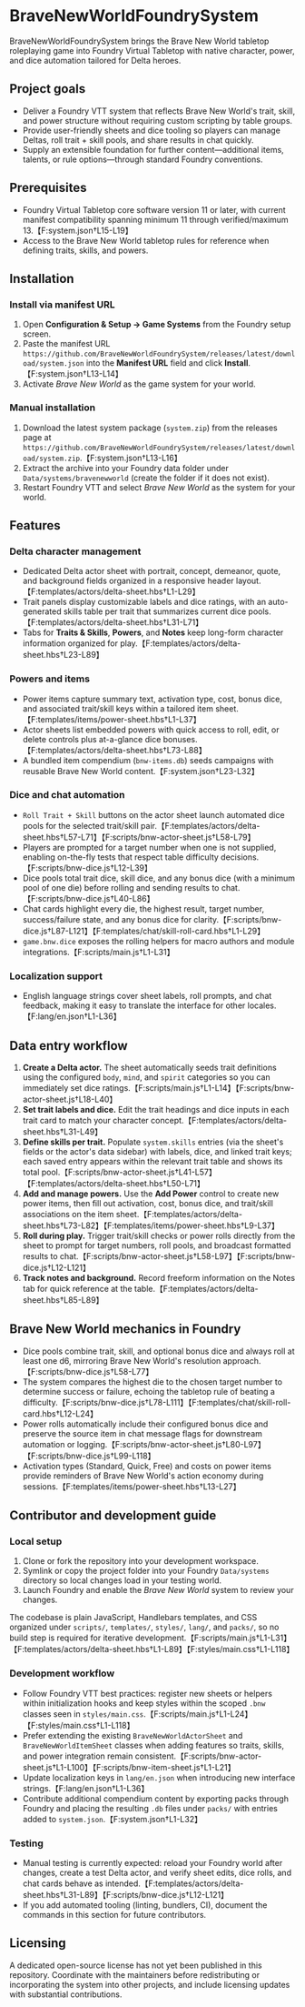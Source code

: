 # BraveNewWorldFoundrySystem

BraveNewWorldFoundrySystem brings the Brave New World tabletop roleplaying game into Foundry Virtual Tabletop with native character, power, and dice automation tailored for Delta heroes.

## Project goals

- Deliver a Foundry VTT system that reflects Brave New World's trait, skill, and power structure without requiring custom scripting by table groups.
- Provide user-friendly sheets and dice tooling so players can manage Deltas, roll trait + skill pools, and share results in chat quickly.
- Supply an extensible foundation for further content—additional items, talents, or rule options—through standard Foundry conventions.

## Prerequisites

- Foundry Virtual Tabletop core software version 11 or later, with current manifest compatibility spanning minimum 11 through verified/maximum 13.【F:system.json†L15-L19】
- Access to the Brave New World tabletop rules for reference when defining traits, skills, and powers.

## Installation

### Install via manifest URL

1. Open **Configuration & Setup → Game Systems** from the Foundry setup screen.
2. Paste the manifest URL `https://github.com/BraveNewWorldFoundrySystem/releases/latest/download/system.json` into the **Manifest URL** field and click **Install**.【F:system.json†L13-L14】
3. Activate *Brave New World* as the game system for your world.

### Manual installation

1. Download the latest system package (`system.zip`) from the releases page at `https://github.com/BraveNewWorldFoundrySystem/releases/latest/download/system.zip`.【F:system.json†L13-L16】
2. Extract the archive into your Foundry data folder under `Data/systems/bravenewworld` (create the folder if it does not exist).
3. Restart Foundry VTT and select *Brave New World* as the system for your world.

## Features

### Delta character management

- Dedicated Delta actor sheet with portrait, concept, demeanor, quote, and background fields organized in a responsive header layout.【F:templates/actors/delta-sheet.hbs†L1-L29】
- Trait panels display customizable labels and dice ratings, with an auto-generated skills table per trait that summarizes current dice pools.【F:templates/actors/delta-sheet.hbs†L31-L71】
- Tabs for **Traits & Skills**, **Powers**, and **Notes** keep long-form character information organized for play.【F:templates/actors/delta-sheet.hbs†L23-L89】

### Powers and items

- Power items capture summary text, activation type, cost, bonus dice, and associated trait/skill keys within a tailored item sheet.【F:templates/items/power-sheet.hbs†L1-L37】
- Actor sheets list embedded powers with quick access to roll, edit, or delete controls plus at-a-glance dice bonuses.【F:templates/actors/delta-sheet.hbs†L73-L88】
- A bundled item compendium (`bnw-items.db`) seeds campaigns with reusable Brave New World content.【F:system.json†L23-L32】

### Dice and chat automation

- `Roll Trait + Skill` buttons on the actor sheet launch automated dice pools for the selected trait/skill pair.【F:templates/actors/delta-sheet.hbs†L57-L71】【F:scripts/bnw-actor-sheet.js†L58-L79】
- Players are prompted for a target number when one is not supplied, enabling on-the-fly tests that respect table difficulty decisions.【F:scripts/bnw-dice.js†L12-L39】
- Dice pools total trait dice, skill dice, and any bonus dice (with a minimum pool of one die) before rolling and sending results to chat.【F:scripts/bnw-dice.js†L40-L86】
- Chat cards highlight every die, the highest result, target number, success/failure state, and any bonus dice for clarity.【F:scripts/bnw-dice.js†L87-L121】【F:templates/chat/skill-roll-card.hbs†L1-L29】
- `game.bnw.dice` exposes the rolling helpers for macro authors and module integrations.【F:scripts/main.js†L1-L31】

### Localization support

- English language strings cover sheet labels, roll prompts, and chat feedback, making it easy to translate the interface for other locales.【F:lang/en.json†L1-L36】

## Data entry workflow

1. **Create a Delta actor.** The sheet automatically seeds trait definitions using the configured `body`, `mind`, and `spirit` categories so you can immediately set dice ratings.【F:scripts/main.js†L1-L14】【F:scripts/bnw-actor-sheet.js†L18-L40】
2. **Set trait labels and dice.** Edit the trait headings and dice inputs in each trait card to match your character concept.【F:templates/actors/delta-sheet.hbs†L31-L49】
3. **Define skills per trait.** Populate `system.skills` entries (via the sheet's fields or the actor's data sidebar) with labels, dice, and linked trait keys; each saved entry appears within the relevant trait table and shows its total pool.【F:scripts/bnw-actor-sheet.js†L41-L57】【F:templates/actors/delta-sheet.hbs†L50-L71】
4. **Add and manage powers.** Use the **Add Power** control to create new power items, then fill out activation, cost, bonus dice, and trait/skill associations on the item sheet.【F:templates/actors/delta-sheet.hbs†L73-L82】【F:templates/items/power-sheet.hbs†L9-L37】
5. **Roll during play.** Trigger trait/skill checks or power rolls directly from the sheet to prompt for target numbers, roll pools, and broadcast formatted results to chat.【F:scripts/bnw-actor-sheet.js†L58-L97】【F:scripts/bnw-dice.js†L12-L121】
6. **Track notes and background.** Record freeform information on the Notes tab for quick reference at the table.【F:templates/actors/delta-sheet.hbs†L85-L89】

## Brave New World mechanics in Foundry

- Dice pools combine trait, skill, and optional bonus dice and always roll at least one d6, mirroring Brave New World's resolution approach.【F:scripts/bnw-dice.js†L58-L77】
- The system compares the highest die to the chosen target number to determine success or failure, echoing the tabletop rule of beating a difficulty.【F:scripts/bnw-dice.js†L78-L111】【F:templates/chat/skill-roll-card.hbs†L12-L24】
- Power rolls automatically include their configured bonus dice and preserve the source item in chat message flags for downstream automation or logging.【F:scripts/bnw-actor-sheet.js†L80-L97】【F:scripts/bnw-dice.js†L99-L118】
- Activation types (Standard, Quick, Free) and costs on power items provide reminders of Brave New World's action economy during sessions.【F:templates/items/power-sheet.hbs†L13-L27】

## Contributor and development guide

### Local setup

1. Clone or fork the repository into your development workspace.
2. Symlink or copy the project folder into your Foundry `Data/systems` directory so local changes load in your testing world.
3. Launch Foundry and enable the *Brave New World* system to review your changes.

The codebase is plain JavaScript, Handlebars templates, and CSS organized under `scripts/`, `templates/`, `styles/`, `lang/`, and `packs/`, so no build step is required for iterative development.【F:scripts/main.js†L1-L31】【F:templates/actors/delta-sheet.hbs†L1-L89】【F:styles/main.css†L1-L118】

### Development workflow

- Follow Foundry VTT best practices: register new sheets or helpers within initialization hooks and keep styles within the scoped `.bnw` classes seen in `styles/main.css`.【F:scripts/main.js†L1-L24】【F:styles/main.css†L1-L118】
- Prefer extending the existing `BraveNewWorldActorSheet` and `BraveNewWorldItemSheet` classes when adding features so traits, skills, and power integration remain consistent.【F:scripts/bnw-actor-sheet.js†L1-L100】【F:scripts/bnw-item-sheet.js†L1-L21】
- Update localization keys in `lang/en.json` when introducing new interface strings.【F:lang/en.json†L1-L36】
- Contribute additional compendium content by exporting packs through Foundry and placing the resulting `.db` files under `packs/` with entries added to `system.json`.【F:system.json†L1-L32】

### Testing

- Manual testing is currently expected: reload your Foundry world after changes, create a test Delta actor, and verify sheet edits, dice rolls, and chat cards behave as intended.【F:templates/actors/delta-sheet.hbs†L31-L89】【F:scripts/bnw-dice.js†L12-L121】
- If you add automated tooling (linting, bundlers, CI), document the commands in this section for future contributors.

## Licensing

A dedicated open-source license has not yet been published in this repository. Coordinate with the maintainers before redistributing or incorporating the system into other projects, and include licensing updates with substantial contributions.
